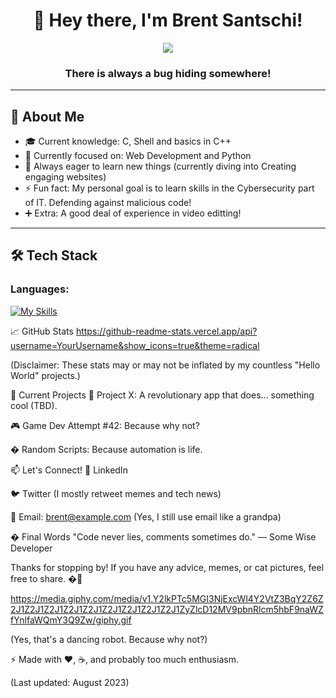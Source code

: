 <!-- Header -->
<h1 align="center">👋 Hey there, I'm Brent Santschi!</h1>

<!-- Coding Gif -->
<div align="center"> 
<img src="https://media4.giphy.com/media/v1.Y2lkPTc5MGI3NjExdHJrcmM1ZWluaTQ3b2lhNHJ0NXY1c2w2bWh3ajh2ejB5ZnprbTgwNSZlcD12MV9pbnRlcm5hbF9naWZfYnlfaWQmY3Q9Zw/51AhgeKNAamtcmcpGx/giphy.gif">
</div>

<h3 align="center"> There is always a bug hiding somewhere! </h3>

---

## 🚀 About Me
-  🎓 Current knowledge: C, Shell and basics in C++
-  🔭 Currently focused on: Web Development and Python
-  🌱 Always eager to learn new things (currently diving into Creating engaging websites)
-  ⚡ Fun fact: My personal goal is to learn skills in the Cybersecurity part of IT. Defending against malicious code!
-  ➕ Extra: A good deal of experience in video editting!

---

## 🛠️ Tech Stack

### Languages:
[![My Skills](https://skillicons.dev/icons?i=bash,c,cs,cpp,clion,py,tailwind,react,vue,flutter&perline=10)](https://skillicons.dev)

📈 GitHub Stats
https://github-readme-stats.vercel.app/api?username=YourUsername&show_icons=true&theme=radical

(Disclaimer: These stats may or may not be inflated by my countless "Hello World" projects.)

🤝 Current Projects
🔧 Project X: A revolutionary app that does... something cool (TBD).

🎮 Game Dev Attempt #42: Because why not?

� Random Scripts: Because automation is life.

📫 Let's Connect!
💼 LinkedIn

🐦 Twitter (I mostly retweet memes and tech news)

📧 Email: brent@example.com (Yes, I still use email like a grandpa)

� Final Words
"Code never lies, comments sometimes do." — Some Wise Developer

Thanks for stopping by! If you have any advice, memes, or cat pictures, feel free to share. �🚀

https://media.giphy.com/media/v1.Y2lkPTc5MGI3NjExcWl4Y2VtZ3BqY2Z6Z2J1Z2J1Z2J1Z2J1Z2J1Z2J1Z2J1Z2J1Z2J1ZyZlcD12MV9pbnRlcm5hbF9naWZfYnlfaWQmY3Q9Zw/giphy.gif

(Yes, that's a dancing robot. Because why not?)

⚡ Made with ❤️, ☕, and probably too much enthusiasm.

(Last updated: August 2023)
